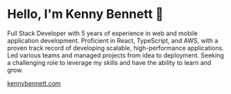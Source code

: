 # Hello, I'm Kenny Bennett 👋

Full Stack Developer with 5 years of experience in web and mobile application development. Proficient in React, TypeScript, and AWS, with a proven track record of developing scalable, high-performance applications. Led various teams and managed projects from idea to deployment. Seeking a challenging role to leverage my skills and have the ability to learn and grow.

[kennybennett.com](https://kennybennett.com)
